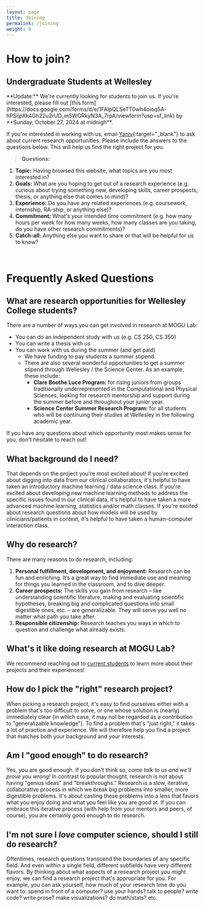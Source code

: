 ```yaml
---
layout: page
title: Joining
permalink: /joining
weight: 6
---
```


# **How to join?**

## Undergraduate Students at Wellesley

<div class="alert alert-warning" role="alert" markdown="1">
**Update:** We're currently looking for students to join us. If you're interested, please fill out [this form](https://docs.google.com/forms/d/e/1FAIpQLSeTT0wh4oioq5A-hPSiipXk4Gh22u2rUD_m5WGRkyN3A_7rpA/viewform?usp=sf_link) by **Sunday, October 27, 2024 at midnigh**.
</div>

If you're interested in working with us, email [Yaniv](https://yanivyacoby.github.io/){:target="_blank"} to ask about current research opportunities. Please include the answers to the questions below. This will help us find the right project for you.

> **Questions:**
1. **Topic:** Having browsed this website, what topics are you most interested in?
2. **Goals:** What are you hoping to get out of a research experience (e.g. curious about trying something new, developing skills, career prospects, thesis, or anything else that comes to mind)?
3. **Experience:** Do you have any related experiences (e.g. coursework, internship, RA-ship, or anything else)?
4. **Commitment:** What's your intended time commitment (e.g. how many hours per week for how many weeks, how many classes are you taking, do you have other research commitments)?
5. **Catch-all:** Anything else you want to share or that will be helpful for us to know?

<!--
## Prospective Ph.D. Students and Postdocs

We are looking to recruit Ph.D. students and postdocs for positions that will be **co-advised** by the PIs of three labs: [MOGU Lab](https://mogu-lab.github.io/), the [Data to Actionable Knowledge (DTAK) Lab](https://dtak.github.io/) at Harvard's School of Engineering and Applied Sciences (SEAS), and the [Nock Lab](https://nocklab.fas.harvard.edu/) at Harvard's Department of Psychology. Both the Ph.D. students and the postdocs will be housed at DTAK. 

**Prospective Ph.D. Students:** We are looking to admit 1-2 Ph.D. students to start in the Fall of 2025. For consideration, please apply to the Computer Science or Applied Math Ph.D. program at Harvard's SEAS. 

**Prospective Postdocs:** Pending funding, we hope for the postdoc position to start in/after the Fall of 2025. Interested postdocs who have already secured or are in the process of securing funding (e.g. from [Harvard's Center for Research on Computation and Society](https://crcs.seas.harvard.edu/apply)) are encouraged to reach out. 
-->


<br/>

# **Frequently Asked Questions**

## What are research opportunities for Wellesley College students?

There are a number of ways you can get involved in research at MOGU Lab:
* You can do an independent study with us (e.g. CS 250, CS 350)
* You can write a thesis with us
* You can work with us during the summer (and get paid)
  * We have funding to pay students a summer stipend.
  * There are also several wonderful opportunities to get a summer stipend through Wellesley / the Science Center. As an example, these include:
    * **Clare Boothe Luce Program:** for rising juniors from groups traditionally underrepresented in the Computational and Physical Sciences, looking for research mentorship and support during the summer before and throughout your junior year.
    * **Science Center Summer Research Program:** for all students who will be continuing their studies at Wellesley in the following academic year.

If you have any questions about which opportunity most makes sense for you, don't hesitate to reach out!


## What background do I need?

That depends on the project you're most excited about! If you're excited about digging into data from our clinical collaborators, it's helpful to have taken an introductory machine learning / data science class. If you're excited about developing new machine learning methods to address the specific issues found in our clinical data, it's helpful to have taken a more advanced machine learning, statistics and/or math classes. If you're excited about research questions about how models will be used by clinicians/patients in context, it's helpful to have taken a human-computer interaction class. 


## Why do research?

There are many reasons to do research, including:
1. **Personal fulfillment, development, and enjoyment:** Research can be fun and enriching. It’s a great way to find immediate use and meaning for things you learned in the classroom, and to dive deeper.
2. **Career prospects:** The skills you gain from research – like understanding scientific literature, making and evaluating scientific hypotheses, breaking big and complicated questions into small digestible ones, etc. – are generalizable. They will serve you well no matter what path you take after. 
3. **Responsible citizenship:** Research teaches you ways in which to question and challenge what already exists. 


## What's it like doing research at MOGU Lab?

We recommend reaching out to [current students](/people/) to learn more about their projects and their experiences!


## How do I pick the "right" research project?

When picking a research project, it's easy to find ourselves either with a problem that's too difficult to solve, or one whose solution is (nearly) immediately clear (in which case, it may not be regarded as a contribution to "generalizable knowledge"). To find a problem that's "just right," it takes a lot of practice and experience. We will therefore help you find a project that matches both your background and your interests.


## Am I "good enough" to do research?

Yes, you are good enough. If you don't think so, _come talk to us and we'll prove you wrong!_ In contrast to popular thought, research is not about having "genius ideas" and "breakthroughs." Research is a slow, iterative, collaborative process in which we break big problems into smaller, more digestible problems. It's about casting these problems into a lens that favors what you enjoy doing and what you feel like you are good at. If you can embrace this iterative process (with help from your mentors and peers, of course), you are certainly good enough to do research. 


## I'm not sure I _love_ computer science, should I still do research?

Oftentimes, research questions transcend the boundaries of any specific field. And even within a single field, different subfields have very different flavors. By thinking about what aspects of a research project you might enjoy, we can find a research project that's appropriate for you. For example, you can ask yourself, how much of your research time do you want to: spend in front of a computer? use your hands? talk to people? write code? write prose? make visualizations? do math/stats? etc. 


<br/>
